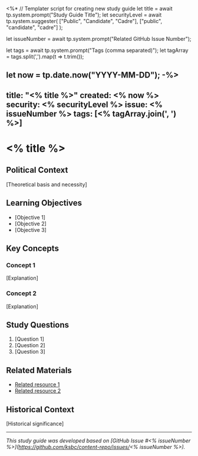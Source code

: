 <%*
// Templater script for creating new study guide
let title = await tp.system.prompt("Study Guide Title");
let securityLevel = await tp.system.suggester(
  ["Public", "Candidate", "Cadre"],
  ["public", "candidate", "cadre"]
);

let issueNumber = await tp.system.prompt("Related GitHub Issue Number");

let tags = await tp.system.prompt("Tags (comma separated)");
let tagArray = tags.split(',').map(t => t.trim());

let now = tp.date.now("YYYY-MM-DD");
-%>
---
title: "<% title %>"
created: <% now %>
security: <% securityLevel %>
issue: <% issueNumber %>
tags: [<% tagArray.join(', ') %>]
---

# <% title %>

## Political Context

[Theoretical basis and necessity]

## Learning Objectives

- [Objective 1]
- [Objective 2]
- [Objective 3]

## Key Concepts

### Concept 1

[Explanation]

### Concept 2

[Explanation]

## Study Questions

1. [Question 1]
2. [Question 2]
3. [Question 3]

## Related Materials

- [Related resource 1](link)
- [Related resource 2](link)

## Historical Context

[Historical significance]

---

*This study guide was developed based on [GitHub Issue #<% issueNumber %>](https://github.com/ksbc/content-repo/issues/<% issueNumber %>).*
